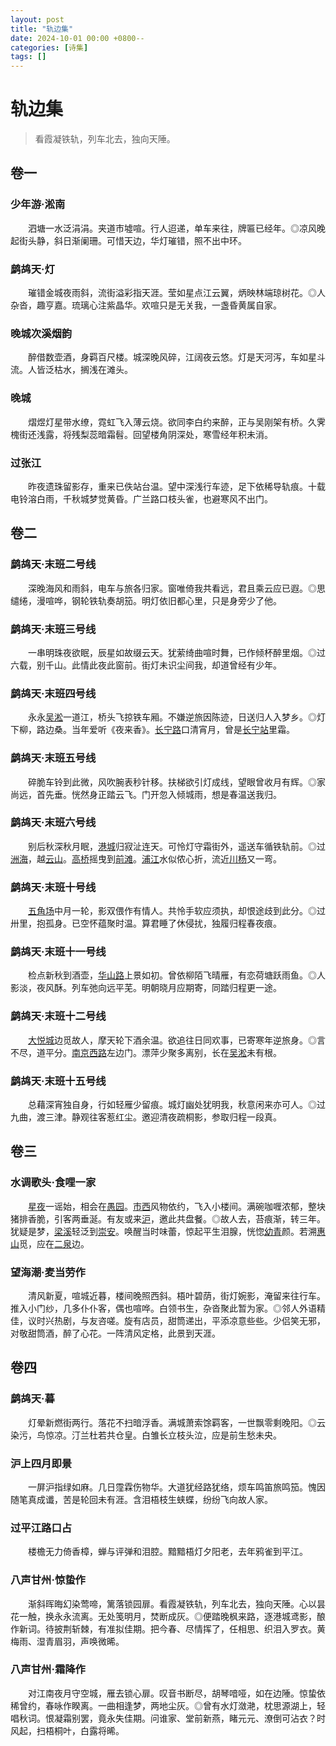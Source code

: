 ```yaml
---
layout: post
title: "轨边集"
date: 2024-10-01 00:00 +0800--
categories: [诗集]
tags: []  
---
```


# 轨边集

> 看霞凝铁轨，列车北去，独向天陲。

## 卷一

### 少年游·淞南

　　泗塘一水泛涓涓。夹道市墟喧。行人迢递，单车来往，牌匾已经年。◎凉风晚起街头静，斜日渐阑珊。可惜天边，华灯璀错，照不出中环。

### 鹧鸪天·灯

　　璀错金城夜雨斜，流街溢彩指天涯。莹如星点江云翼，炳映林端琼树花。◎人杂沓，趣亨嘉。琉璃心注紫晶华。欢喧只是无关我，一盏昏黄属自家。

### 晚城次溪烟韵

　　醉借数壶酒，身羁百尺楼。城深晚风碎，江阔夜云悠。灯是天河泻，车如星斗流。人皆泛枯水，搁浅在滩头。

### 晚城

　　熠煜灯星带水缭，霓虹飞入薄云烧。欲同李白约来醉，正与吴刚架有桥。久霁槐街还浅露，将残梨蕊暗霜髫。回望楼角阴深处，寒雪经年积未消。

### 过张江

　　昨夜遗珠留影存，重来已佚站台温。望中深浅行车迹，足下依稀导轨痕。十载电铃溶白雨，千秋城梦觉黄昏。广兰路口枝头雀，也避寒风不出门。

## 卷二

### 鹧鸪天·末班二号线

　　深晚海风和雨斜，电车与旅各归家。窗唯倚我共看远，君且乘云应已遐。◎思缱绻，漫喧哗，钢轮铁轨奏胡笳。明灯依旧都心里，只是身旁少了他。

### 鹧鸪天·末班三号线

　　一串明珠夜欲眠，辰星如故缀云天。犹萦绮曲喧时舞，已作倾杯醉里烟。◎过六载，别千山。此情此夜此窗前。街灯未识尘间我，却道曾经有少年。

### 鹧鸪天·末班四号线

　　永永<u>吴淞</u>一道江，桥头飞掠铁车厢。不嫌逆旅因陈迹，日送归人入梦乡。◎灯下柳，路边桑。当年爱听《夜来香》。<u>长宁路</u>口清宵月，曾是<u>长宁站</u>里霜。

### 鹧鸪天·末班五号线

　　碎脆车铃到此微，风吹腕表秒针移。扶梯欲引灯成线，望眼曾收月有辉。◎家尚远，首先垂。恍然身正踏云飞。门开忽入倾城雨，想是春温送我归。

### 鹧鸪天·末班六号线

　　别后秋深秋月眠，<u>港城</u>归寂沚连天。可怜灯守霜街外，遥送车循铁轨前。◎过<u>洲海</u>，越<u>云山</u>。<u>高桥</u>摇曳到<u>前滩</u>。<u>浦江</u>水似侬心折，流近<u>川杨</u>又一弯。

### 鹧鸪天·末班十号线

　　<u>五角场</u>中月一轮，影双偎作有情人。共怜手软应须执，却恨途歧到此分。◎过卅里，抱孤身。已空怀蕴聚时温。算君睡了休侵扰，独履归程春夜痕。

### 鹧鸪天·末班十一号线

　　检点新秋到酒壶，<u>华山路</u>上景如初。曾依柳陌飞晴雁，有恋荷塘跃雨鱼。◎人影淡，夜风酥。列车弛向远平芜。明朝晓月应期寄，同踏归程更一途。

### 鹧鸪天·末班十二号线

　　<u>大悦城</u>边觅故人，摩天轮下酒余温。欲追往日同欢事，已寄寒年逆旅身。◎言不尽，道平分。<u>南京西路</u>左边门。漂萍少聚多离别，长在<u>吴淞</u>未有根。

### 鹧鸪天·末班十五号线

　　总藉深宵独自身，行如轻雁少留痕。城灯幽处犹明我，秋意闲来亦可人。◎过九曲，渡三津。静观往客惹红尘。邀迎清夜疏桐影，参取归程一段真。

## 卷三

### 水调歌头·食哩一家

　　<u>星夜</u>一谣始，相会在<u>愚园</u>。<u>市西</u>风物依约，飞入小楼间。满碗咖喱浓郁，整块猪排香脆，引客两垂涎。有友或来<u>沪</u>，邀此共盘餐。◎故人去，苔痕渐，转三年。犹疑是梦，<u>梁溪</u>轻泛到<u>崇安</u>。唤醒当时味蕾，惊起平生泪腺，恍惚<u>幼青</u>颜。若溯<u>惠山</u>觅，应在<u>二泉</u>边。

### 望海潮·麦当劳作

　　清风新夏，喧城近暮，楼间晚照西斜。梧叶碧荫，街灯婉影，淹留来往行车。推入小门纱，几多仆仆客，偶也喧哗。白领书生，杂沓聚此暂为家。◎邻人外语精佳，议时兴热剧，与友咨嗟。旋有店员，甜筒递出，平添凉意些些。少侣笑无邪，对敬甜筒酒，醉了心花。一阵清风定格，此景到天涯。

## 卷四

### 鹧鸪天·暮

　　灯晕新燃街两行。落花不扫暗浮香。满城萧索馀羁客，一世飘零剩晚阳。◎云染污，鸟惊凉。汀兰杜若共仓皇。白雏长立枝头泣，应是前生愁未央。

### 沪上四月即景

　　一屏沪指绿如麻。几日霪霖伤物华。大道犹经路犹络，烦车鸣笛旅鸣笳。愧因随笔真成谶，苦是轮回未有涯。含泪梧枝生蛱蝶，纷纷飞向故人家。

### 过平江路口占

　　楼檐无力倚香樟，蝉与评弹和泪腔。黯黯梧灯夕阳老，去年鸦雀到平江。

### 八声甘州·惊蛰作

　　渐斜晖晦幻染莺啼，篱落锁园扉。看霞凝铁轨，列车北去，独向天陲。心以昙花一触，换永永流离。无处笺明月，焚断成灰。◎便踏晚枫来路，逐港城鸢影，酿作新词。待披荆斩棘，有准拟佳期。把今春、尽情挥了，任相思、织泪入罗衣。黄梅雨、湿青眉羽，声唤微晞。

### 八声甘州·霜降作

　　对江南夜月守空城，雁去锁心扉。叹音书断尽，胡琴喑哑，如在边陲。惊蛰依稀曾约，春咏作睽离。一曲相逢梦，两地尘灰。◎曾有水灯潋滟，枕思源湖上，轻唱秋词。恨凝霜别罢，竟永失佳期。问谁家、堂前新燕，睹元元、潦倒可沾衣？时风起，扫梧桐叶，白露将晞。
